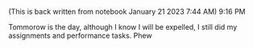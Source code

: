 (This is back written from notebook January 21 2023 7:44 AM)
9:16 PM

Tommorow is the day, although I know I will be expelled, I still did my assignments and performance tasks. Phew